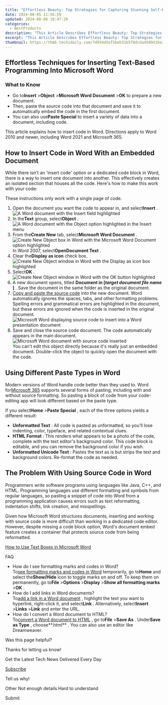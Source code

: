 ```yaml
---
title: "Effortless Beauty: Top Strategies for Capturing Stunning Self-Portraits Using a Selfie Ring Light"
date: 2024-08-05 11:56:59
updated: 2024-08-06 10:47:29
categories:
  - BestProducts
description: "This Article Describes Effortless Beauty: Top Strategies for Capturing Stunning Self-Portraits Using a Selfie Ring Light"
excerpt: "This Article Describes Effortless Beauty: Top Strategies for Capturing Stunning Self-Portraits Using a Selfie Ring Light"
thumbnail: https://thmb.techidaily.com/7d954d5ef5beb31b578dcda4509d16e23f0ef0d1b79a76b01e4834ddb01328ea.jpg
---
```


## Effortless Techniques for Inserting Text-Based Programming Into Microsoft Word
### What to Know

* Go to**Insert** \>**Object** \>**Microsoft Word Document** \>**OK** to prepare a new document.
* Then, paste the source code into that document and save it to automatically embed the code in the first document.
* You can also use**Paste Special** to insert a variety of data into a document, including code.

 This article explains how to insert code in Word. Directions apply to Word 2010 and newer, including Word 2021 and Microsoft 365.  

## How to Insert Code in Word With an Embedded Document

 While there isn't an 'insert code' option or a dedicated code block in Word, there is a way to insert one document into another. This effectively creates an isolated section that houses all the code. Here's how to make this work with your code:

These instructions only work with a single page of code.

1. Open the document you want the code to appear in, and select**Insert** .  
![A Word document with the Insert field highlighted](https://www.lifewire.com/thmb/hhaKemMmX0vrIo89Vh-8tqrp0Z8=/1500x0/filters:no_upscale():max_bytes(150000):strip_icc():format(webp)/001-insert-source-code-into-word-document-3994582-1a2d127c226f4846bf9bec7d9a281fc5.jpg)
2. In the**Text** group, select**Object** .  
![A Word document with the Object option highlighted in the Insert menu](https://www.lifewire.com/thmb/opt-Q1YQfqT2MaDUICEGskPbmMs=/1500x0/filters:no_upscale():max_bytes(150000):strip_icc():format(webp)/002-insert-source-code-into-word-document-3994582-939bbef12a77474cbc646e7bfca9da48.jpg)
3. From the**Create New** tab, select**Microsoft Word Document** .  
![Create New Object box in Word with the Microsoft Word Document option highlighted](https://www.lifewire.com/thmb/ubtpMlrpJY0mh1rhIZL7mTUeCd0=/1500x0/filters:no_upscale():max_bytes(150000):strip_icc():format(webp)/004-insert-source-code-into-word-document-3994582-1f1467fff74c4365913779c89a44dbaa.jpg)  
 In Word 2007, select**OpenDocument Text** .
4. Clear the**Display as icon** check box.  
![Create New Object window in Word with the Display as icon box highlighted](https://www.lifewire.com/thmb/WfEAUTUH0LAddtO-6cyGBZT-mD0=/1500x0/filters:no_upscale():max_bytes(150000):strip_icc():format(webp)/005-insert-source-code-into-word-document-3994582-4b2746dea1ed49bcada5827d208e1b0e.jpg)
5. Select**OK** .  
![Create New Object window in Word with the OK button highlighted](https://www.lifewire.com/thmb/8N0g_QZk5AJ8wFNEQ383YZ-mRsQ=/1500x0/filters:no_upscale():max_bytes(150000):strip_icc():format(webp)/006-insert-source-code-into-word-document-3994582-14b9900cd90341d1a925d63b07c467df.jpg)
6. A new document opens, titled **Document in \[_target document file name_ \]** . Save the document in the same folder as the original document.
7. [Copy and paste the source code](https://www.lifewire.com/cut-copy-and-paste-in-microsoft-word-4159583) into the new document. Word automatically ignores the spaces, tabs, and other formatting problems. Spelling errors and grammatical errors are highlighted in the document, but these errors are ignored when the code is inserted in the original document.  
![Microsoft Word displaying source code to insert into a Word presentation document](https://www.lifewire.com/thmb/AxWUG0N0zvb3wxwA_zIcMWY9qiI=/1500x0/filters:no_upscale():max_bytes(150000):strip_icc():format(webp)/NewSourceCode-d276da35f0ba4f36aafddaa578cad3b0.jpg)
8. Save and close the source code document. The code automatically appears in the main document.  
![Microsoft Word document with source code inserted](https://www.lifewire.com/thmb/7dbJ_9k3xe_LaP-2rOEy3ktFY-0=/1500x0/filters:no_upscale():max_bytes(150000):strip_icc():format(webp)/PresentationWithCode-dc19c6dcca694a798e9e41a2be2eac71.jpg)  
 You can't edit this object directly because it's really just an embedded document. Double-click the object to quickly open the document with the code.

## Using Different Paste Types in Word

 Modern versions of Word handle code better than they used to. Word for[Microsoft 365](https://www.lifewire.com/microsoft-office-4156573) supports several forms of pasting, including with and without source formatting. So pasting a block of code from your code-editing app will look different based on the paste type.

 If you select**Home** \>**Paste Special** , each of the three options yields a different result:

* **Unformatted Text** : All code is pasted as unformatted, so you'll lose indenting, color, typeface, and related contextual clues.
* **HTML Format** : This renders what appears to be a photo of the code, complete with the text editor's background color. This code block is editable, and you can remove the background color if you wish.
* **Unformatted Unicode Text** : Pastes the text as is but strips the text and background colors. Re-format the code as needed.

## The Problem With Using Source Code in Word

 Programmers write software programs using languages like Java, C++, and HTML. Programming languages use different formatting and symbols from regular languages, so pasting a snippet of code into Word from a programming application causes errors such as text reformatting, indentation shifts, link creation, and misspellings.

 Given how Microsoft Word structures documents, inserting and working with source code is more difficult than working in a dedicated code editor. However, despite missing a code block option, Word's document embed feature creates a container that protects source code from being reformatted.

[How to Use Text Boxes in Microsoft Word](https://www.lifewire.com/text-boxes-in-microsoft-word-3539988)

 FAQ

* How do I see formatting marks and codes in Word?  
 To[see formatting marks and codes in Word](https://www.lifewire.com/microsoft-word-and-reveal-codes-3540345) temporarily, go to**Home** and select the**Show/Hide** icon to toggle marks on and off. To keep them on permanently, go to**File** \>**Options** \>**Display** \>**Show all formatting marks** \>**OK** .
* How do I add links in Word documents?  
 To[add a link in a Word document](https://www.lifewire.com/add-and-edit-links-word-documents-3539976) , highlight the text you want to hyperlink, right-click it, and select**Link** . Alternatively, select**Insert** \>**Links** \>**Link** and enter the URL.
* How do I convert a Word document to HTML?  
 To[convert a Word document to HTML](https://www.lifewire.com/convert-word-doc-to-html-3466568) , go to**File** \>**Save As** . Under**Save as Type** , choose**.html** . You can also use an editor like Dreamweaver.

Was this page helpful?

Thanks for letting us know!

 Get the Latest Tech News Delivered Every Day

[Subscribe](https://www.lifewire.com/#)

Tell us why!

 Other  Not enough details  Hard to understand

 Submit

<ins class="adsbygoogle"
     style="display:block"
     data-ad-format="autorelaxed"
     data-ad-client="ca-pub-7571918770474297"
     data-ad-slot="1223367746"></ins>



<ins class="adsbygoogle"
     style="display:block"
     data-ad-client="ca-pub-7571918770474297"
     data-ad-slot="8358498916"
     data-ad-format="auto"
     data-full-width-responsive="true"></ins>
